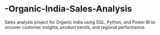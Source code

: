 # -Organic-India-Sales-Analysis
Sales analysis project for Organic India using SQL, Python, and Power BI to uncover customer insights, product trends, and regional performance.
